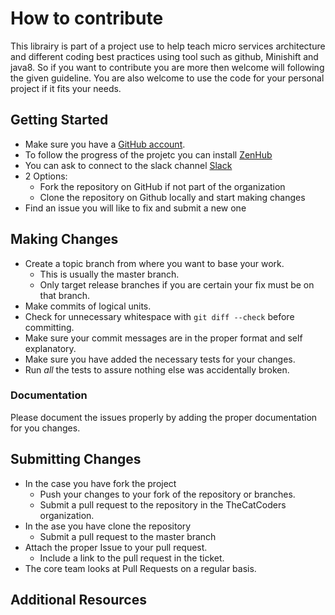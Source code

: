# How to contribute

This librairy is part of a project use to help teach micro services architecture and different coding best practices using tool such as github, Minishift and java8. So if you want to contribute you are more then welcome will following the given guideline.  You are also welcome to use the code for your personal project if it fits your needs.

## Getting Started
* Make sure you have a [GitHub account](https://github.com/signup/free).
* To follow the progress of the projetc you can install [ZenHub](https://www.zenhub.com/)
* You can ask to connect to the slack channel [Slack](thecat-team.slack.com)
* 2 Options:
  * Fork the repository on GitHub if not part of the organization
  * Clone the repository on Github locally and start making changes
* Find an issue you will like to fix and submit a new one

## Making Changes

* Create a topic branch from where you want to base your work.
  * This is usually the master branch.
  * Only target release branches if you are certain your fix must be on that
    branch.
* Make commits of logical units.
* Check for unnecessary whitespace with `git diff --check` before committing.
* Make sure your commit messages are in the proper format and self explanatory.
* Make sure you have added the necessary tests for your changes.
* Run _all_ the tests to assure nothing else was accidentally broken.

### Documentation

Please document the issues properly by adding the proper documentation for you changes.

## Submitting Changes

* In the case you have fork the project
  * Push your changes to your fork of the repository or branches.
  * Submit a pull request to the repository in the TheCatCoders organization.
* In the ase you have clone the repository
  * Submit a pull request to the master branch
* Attach the proper Issue to your pull request.
  * Include a link to the pull request in the ticket.
* The core team looks at Pull Requests on a regular basis.

## Additional Resources
